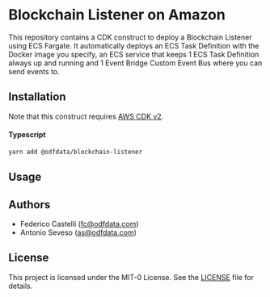 # Blockchain Listener on Amazon

This repository contains a CDK construct to deploy a Blockchain Listener using ECS Fargate.
It automatically deploys an ECS Task Definition with the Docker image you specify, an ECS
service that keeps 1 ECS Task Definition always up and running and 1 Event Bridge Custom Event
Bus where you can send events to.

## Installation

Note that this construct requires [AWS CDK v2](https://docs.aws.amazon.com/cdk/v2/guide/getting_started.html#getting_started_install).

#### Typescript

```bash
yarn add @odfdata/blockchain-listener
```

## Usage




## Authors

*  Federico Castelli (fc@odfdata.com)
*  Antonio Seveso (as@odfdata.com)


## License

This project is licensed under the MIT-0 License. See the [LICENSE](LICENSE) file for details.
